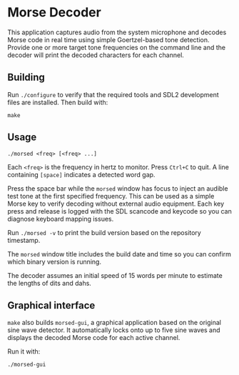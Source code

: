 # Morse Decoder

This application captures audio from the system microphone and decodes Morse code in real time using simple Goertzel-based tone detection. Provide one or more target tone frequencies on the command line and the decoder will print the decoded characters for each channel.

## Building

Run `./configure` to verify that the required tools and SDL2 development files are installed. Then build with:

```
make
```

## Usage

```
./morsed <freq> [<freq> ...]
```

Each `<freq>` is the frequency in hertz to monitor. Press `Ctrl+C` to quit. A line containing `[space]` indicates a detected word gap.

Press the space bar while the `morsed` window has focus to inject an audible
test tone at the first specified frequency. This can be used as a simple Morse
key to verify decoding without external audio equipment. Each key press and
release is logged with the SDL scancode and keycode so you can diagnose keyboard
mapping issues.

Run `./morsed -v` to print the build version based on the repository timestamp.

The `morsed` window title includes the build date and time so you can confirm
which binary version is running.

The decoder assumes an initial speed of 15 words per minute to estimate
the lengths of dits and dahs.

## Graphical interface

`make` also builds `morsed-gui`, a graphical application based on the original sine wave detector. It automatically locks onto up to five sine waves and displays the decoded Morse code for each active channel.

Run it with:

```
./morsed-gui
```
